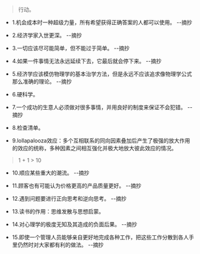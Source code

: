 >行动。

- 1.机会成本时一种超级力量，所有希望获得正确答案的人都可以使用。 --摘抄

- 2.经济学家入世更深。 --摘抄

- 3.一切应该尽可能简单，但不能过于简单。 --摘抄

- 4.如果一件事情无法永远延续下去，它最后就会停下来。 --摘抄

- 5.经济学应该模仿物理学的基本治学方法，但是永远不应该追求像物理学公式那么准确的理论。 --摘抄

- 6.硬科学。

- 7.一个成功的生意人必须做对很多事情，并用良好的制度来保证不会犯错。 --摘抄

- 8.检查清单。

- 9.lollapalooza效应：多个互相联系的同向因素叠加后产生了极强的放大作用的效应的统称，多种因素之间相互强化并极大地放大彼此效应的情况。

>1 + 1 > 10

- 10.顺应某些重大的潮流。 --摘抄

- 11.顾客也有可能认为价格更高的产品质量更好。 --摘抄

- 12.遇到问题要进行正向思考和逆向思考。 --摘抄

- 13.读书的作用：思维发散与思想启蒙。

- 14.对心理学的极度无知及其造成的负面后果。 --摘抄

- 15.即使一个管理人员能够亲自更好地完成各种工作，把这些工作分散到各人手里仍然时对大家都有利的做法。 --摘抄
